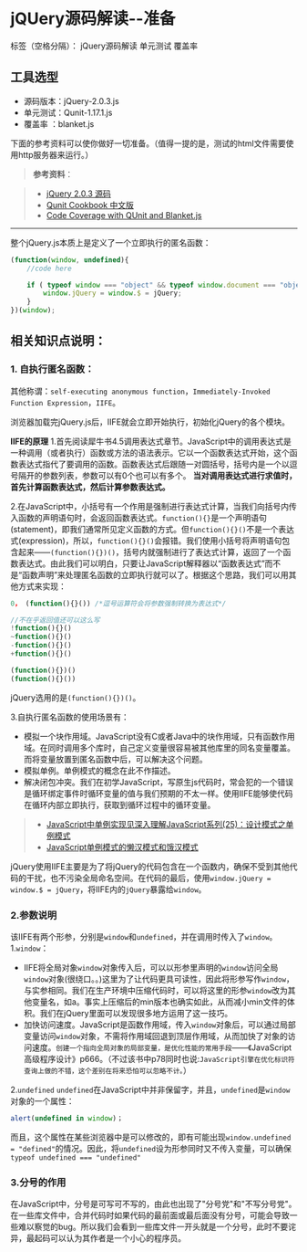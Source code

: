 # jQUery源码解读--准备

标签（空格分隔）： jQuery源码解读 单元测试 覆盖率

## 工具选型
 - 源码版本：jQuery-2.0.3.js
 - 单元测试：Qunit-1.17.1.js
 - 覆盖率  ：blanket.js

下面的参考资料可以使你做好一切准备。（值得一提的是，测试的html文件需要使用http服务器来运行。）
> **参考资料**：

> * [jQuery 2.0.3 源码](https://github.com/jquery/jquery/tree/2.0.3)
> * [Qunit Cookbook 中文版](http://zeng.li/2012/11/07/Qunit-Cookbook-Zh/)
> * [Code Coverage with QUnit and Blanket.js](http://www.simonveal.com/code-coverage-with-qunit-and-blanket-js/)

---
整个jQuery.js本质上是定义了一个立即执行的匿名函数：
``` javascript
(function(window, undefined){
    //code here

	if ( typeof window === "object" && typeof window.document === "object" ) {
	    window.jQuery = window.$ = jQuery;
    }
})(window);
```
## 相关知识点说明：

### 1. 自执行匿名函数：
其他称谓：`self-executing anonymous function`，`Immediately-Invoked Function Expression`，`IIFE`。

浏览器加载完jQuery.js后，IIFE就会立即开始执行，初始化jQuery的各个模块。

**IIFE的原理**
1.首先阅读犀牛书4.5调用表达式章节。JavaScript中的调用表达式是一种调用（或者执行）函数或方法的语法表示。它以一个函数表达式开始，这个函数表达式指代了要调用的函数。函数表达式后跟随一对圆括号，括号内是一个以逗号隔开的参数列表，参数可以有0个也可以有多个。
**当对调用表达式进行求值时，首先计算函数表达式，然后计算参数表达式。**

2.在JavaScript中，小括号有一个作用是强制进行表达式计算，当我们向括号内传入函数的声明语句时，会返回函数表达式。`function(){}`是一个声明语句(statement)，即我们通常所见定义函数的方式。但`function(){}()`不是一个表达式(expression)，所以，`function(){}()`会报错。我们使用小括号将声明语句包含起来——`(function(){})()`，括号内就强制进行了表达式计算，返回了一个函数表达式。由此我们可以明白，只要让JavaScript解释器以“函数表达式”而不是“函数声明”来处理匿名函数的立即执行就可以了。根据这个思路，我们可以用其他方式来实现：
``` javascript
0， (function(){}()) /*逗号运算符会将参数强制转换为表达式*/

//不在乎返回值还可以这么写
!function(){}()
~function(){}()
-function(){}()
+function(){}()

(function(){})()
(function(){}())
```
jQuery选用的是`(function(){})()`。

3.自执行匿名函数的使用场景有：

 - 模拟一个块作用域。JavaScript没有C或者Java中的块作用域，只有函数作用域。在同时调用多个库时，自己定义变量很容易被其他库里的同名变量覆盖。而将变量放置到匿名函数中后，可以解决这个问题。
 - 模拟单例。单例模式的概念在此不作描述。
 - 解决闭包冲突。我们在初学JavaScript，写原生js代码时，常会犯的一个错误是循环绑定事件时循环变量的值与我们预期的不太一样。使用IIFE能够使代码在循环内部立即执行，获取到循环过程中的循环变量。

> - [JavaScript中单例实现见深入理解JavaScript系列(25)：设计模式之单例模式](http://www.cnblogs.com/tomxu/archive/2012/02/20/2352817.html)
> - [JavaScript单例模式的懒汉模式和饿汉模式](http://www.cnblogs.com/rhythm2014/p/3731604.html) 

jQuery使用IIFE主要是为了将jQuery的代码包含在一个函数内，确保不受到其他代码的干扰，也不污染全局命名空间。在代码的最后，使用`window.jQuery = window.$ = jQuery`，将IIFE内的`jQuery`暴露给`window`。

### 2.参数说明
该IIFE有两个形参，分别是`window`和`undefined`，并在调用时传入了`window`。
1.`window`：

 - IIFE将全局对象`window`对象传入后，可以以形参里声明的`window`访问全局`window`对象(很绕口。。)这里为了让代码更具可读性，因此将形参写作`window`，与实参相同。我们在生产环境中压缩代码时，可以将这里的形参`window`改为其他变量名，如a。事实上压缩后的min版本也确实如此，从而减小min文件的体积。我们在jQuery里面可以发现很多地方运用了这一技巧。
 - 加快访问速度。JavaScript是函数作用域，传入`window`对象后，可以通过局部变量访问`window`对象，不需将作用域回退到顶层作用域，从而加快了对象的访问速度。`创建一个指向全局对象的局部变量，是优化性能的常用手段`——《JavaScript高级程序设计》p666。（不过该书中p78同时也说:`JavaScript引擎在优化标识符查询上做的不错，这个差别在将来恐怕可以忽略不计。`）


2.`undefined`
`undefined`在JavaScript中并非保留字，并且，`undefined`是`window`对象的一个属性：
``` javascript
alert(undefined in window)；
``` 
而且，这个属性在某些浏览器中是可以修改的，即有可能出现`window.undefined = "defined"`的情况。因此，将`undefined`设为形参同时又不传入变量，可以确保`typeof undefined === "undefined"`

### 3.分号的作用
在JavaScript中，分号是可写可不写的，由此也出现了"分号党"和"不写分号党"。在一些库文件中，合并代码时如果代码的最前面或最后面没有分号，可能会导致一些难以察觉的bug。所以我们会看到一些库文件一开头就是一个分号，此时不要诧异，最起码可以认为其作者是一个小心的程序员。
